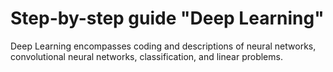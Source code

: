 # Step-by-step guide "Deep Learning" 

Deep Learning encompasses coding and descriptions of neural networks, convolutional neural networks, classification, and linear problems.

